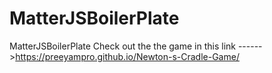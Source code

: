# MatterJSBoilerPlate
MatterJSBoilerPlate
Check out the the game in this link ------>https://preeyampro.github.io/Newton-s-Cradle-Game/
